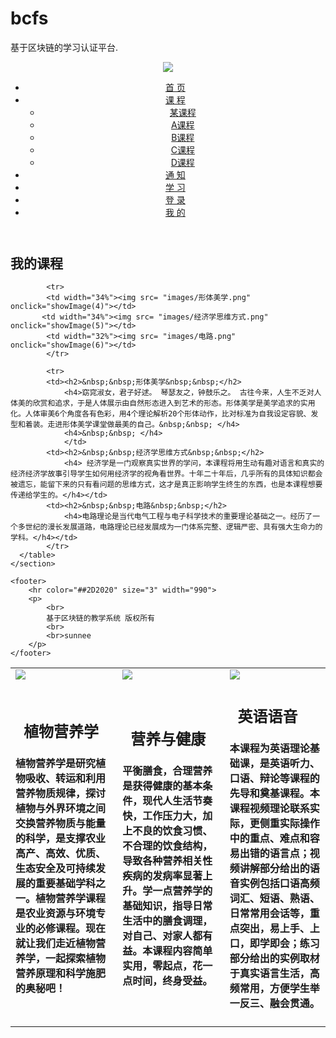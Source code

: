 # bcfs

基于区块链的学习认证平台.
<!doctype html>
<html>
<head>
<meta charset="utf-8">
<title>second</title>
<link rel="stylesheet" href="css/secondcss.css">
<header class="header">
        <div class="header_left">
            <img src= "images/头.png">
        </div>
        <div class="header_right">
                <div class="number_right">
                </div>
                <ul>
                    <a href="#"><li>首 页</li></a>
                    <a href="#"><li class="show_list">
                        <span>课 程</span>
                        <ul class="move_list">
                            <li>某课程</li>
                            <li>A课程</li>
                            <li>B课程</li>
                            <li>C课程</li>
                            <li>D课程</li>
                        </ul>
                    </li></a>
                    <a href="#"><li>通 知</li></a>
                    <a href="#"><li>学 习</li></a>
                    <a href="#"><li>登 录</li></a>
                    <a href="#"><li>我 的</li></a>
                </ul>
        </div>
    </header>
</head>

<body>
<section id="productShow">
	<h1>我的课程</h1>
		<table border="0">
		  <tr>
			<td width="34%" ><img src="images/植物营养学.png" onclick="showImage(1)"></td>
			<td width="34%"><img src="images/营养与健康.png"  onclick="showImage(2)"></td>
		    <td width="32%"><img src="images/英语语音.png" onclick="showImage(3)"></td> 
	      </tr>
			<tr>
			<td><h2>&nbsp;&nbsp;植物营养学&nbsp;&nbsp;</h2>
				<h4>植物营养学是研究植物吸收、转运和利用营养物质规律，探讨植物与外界环境之间交换营养物质与能量的科学，是支撑农业高产、高效、优质、生态安全及可持续发展的重要基础学科之一。植物营养学课程是农业资源与环境专业的必修课程。现在就让我们走近植物营养学，一起探索植物营养原理和科学施肥的奥秘吧！</h4></td>
			<td><h2>&nbsp;&nbsp;营养与健康&nbsp;&nbsp;</h2>
				<h4>平衡膳食，合理营养是获得健康的基本条件，现代人生活节奏快，工作压力大，加上不良的饮食习惯、不合理的饮食结构，导致各种营养相关性疾病的发病率显著上升。学一点营养学的基础知识，指导日常生活中的膳食调理，对自己、对家人都有益。本课程内容简单实用，零起点，花一点时间，终身受益。</h4>
				</td>
			<td><h2>&nbsp;&nbsp;英语语音&nbsp;&nbsp;</h2>
				<h4>本课程为英语理论基础课，是英语听力、口语、辩论等课程的先导和奠基课程。本课程视频理论联系实际，更侧重实际操作中的重点、难点和容易出错的语言点；视频讲解部分给出的语音实例包括口语高频词汇、短语、熟语、日常常用会话等，重点突出，易上手、上口，即学即会；练习部分给出的实例取材于真实语言生活，高频常用，方便学生举一反三、融会贯通。
				</h4>
				</td>
			</tr>
			
			<tr>
			<td width="34%"><img src= "images/形体美学.png" onclick="showImage(4)"></td>
		   <td width="34%"><img src= "images/经济学思维方式.png" onclick="showImage(5)"></td>
		    <td width="32%"><img src= "images/电路.png" onclick="showImage(6)"></td>
			</tr>
			
			<tr>
			<td><h2>&nbsp;&nbsp;形体美学&nbsp;&nbsp;</h2>
				<h4>窈窕淑女，君子好逑。 琴瑟友之，钟鼓乐之。 古往今来，人生不乏对人体美的欣赏和追求，于是人体展示由自然形态进入到艺术的形态。形体美学是美学追求的实用化。人体审美6个角度各有色彩，用4个理论解析20个形体动作，比对标准为自我设定容貌、发型和着装。走进形体美学课堂做最美的自己。&nbsp;&nbsp; </h4>
				<h4>&nbsp;&nbsp; </h4>
				</td>
			<td><h2>&nbsp;&nbsp;经济学思维方式&nbsp;&nbsp;</h2>
				<h4> 经济学是一门观察真实世界的学问，本课程将用生动有趣对语言和真实的经济经济学故事引导学生如何用经济学的视角看世界。十年二十年后，几乎所有的具体知识都会被遗忘，能留下来的只有看问题的思维方式，这才是真正影响学生终生的东西，也是本课程想要传递给学生的。</h4></td>
			<td><h2>&nbsp;&nbsp;电路&nbsp;&nbsp;</h2>
				<h4>电路理论是当代电气工程与电子科学技术的重要理论基础之一。经历了一个多世纪的漫长发展道路，电路理论已经发展成为一门体系完整、逻辑严密、具有强大生命力的学科。</h4></td>
			</tr>
	  </table>
	</section>
	
	<footer>
		<hr color="##2D2020" size="3" width="990">
		<p>
			<br>
			基于区块链的教学系统 版权所有
			<br>
			<br>sunnee 
		</p>
	</footer>
</body>
</html>
